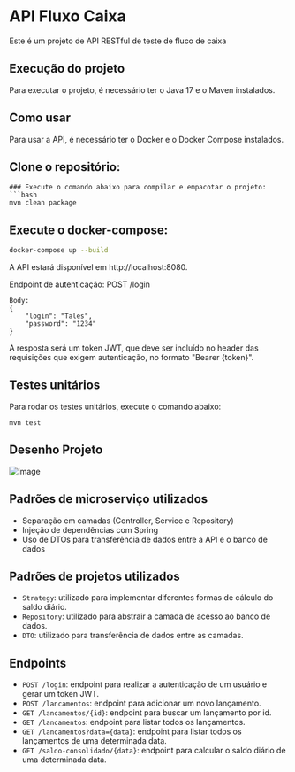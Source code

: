 #  API Fluxo Caixa
Este é um projeto de API RESTful de teste de fluco de caixa

## Execução do projeto
Para executar o projeto, é necessário ter o Java 17 e o Maven instalados.

## Como usar
Para usar a API, é necessário ter o Docker e o Docker Compose instalados.
## Clone o repositório:

```
### Execute o comando abaixo para compilar e empacotar o projeto:
```bash
mvn clean package
```
## Execute o docker-compose:
```bash
docker-compose up --build
```
A API estará disponível em http://localhost:8080.

Endpoint de autenticação:
POST /login
```
Body:
{
    "login": "Tales",
    "password": "1234"
}
```

A resposta será um token JWT, que deve ser incluído no header das requisições que exigem autenticação, no formato "Bearer {token}".
## Testes unitários
Para rodar os testes unitários, execute o comando abaixo:

```
mvn test
```
## Desenho Projeto
![image](https://github.com/TalesCaioParisotto/carrefour/assets/129349183/85ab8504-3347-423b-b3fd-8f13c5d31dfc)


## Padrões de microserviço utilizados
* Separação em camadas (Controller, Service e Repository)
* Injeção de dependências com Spring
* Uso de DTOs para transferência de dados entre a API e o banco de dados

## Padrões de projetos utilizados
- `Strategy`: utilizado para implementar diferentes formas de cálculo do saldo diário.
- `Repository`: utilizado para abstrair a camada de acesso ao banco de dados.
- `DTO`: utilizado para transferência de dados entre as camadas.

## Endpoints
- `POST /login`: endpoint para realizar a autenticação de um usuário e gerar um token JWT.
- `POST /lancamentos`: endpoint para adicionar um novo lançamento.
- `GET /lancamentos/{id}`: endpoint para buscar um lançamento por id.
- `GET /lancamentos`: endpoint para listar todos os lançamentos.
- `GET /lancamentos?data={data}`: endpoint para listar todos os lançamentos de uma determinada data.
- `GET /saldo-consolidado/{data}`: endpoint para calcular o saldo diário de uma determinada data.
